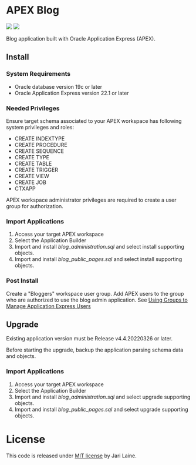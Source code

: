 # APEX Blog
![](https://img.shields.io/badge/Oracle_Database-19c-blue.svg)
![](https://img.shields.io/badge/APEX-22.1-success.svg)


Blog application built with Oracle Application Express (APEX).

## Install

### System Requirements
* Oracle database version 19c or later
* Oracle Application Express version 22.1 or later

### Needed Privileges
Ensure target schema associated to your APEX workspace has following system privileges and roles:
* CREATE INDEXTYPE
* CREATE PROCEDURE
* CREATE SEQUENCE
* CREATE TYPE
* CREATE TABLE
* CREATE TRIGGER
* CREATE VIEW
* CREATE JOB
* CTXAPP

APEX workspace administrator privileges are required to create a user group for authorization.

### Import Applications
1. Access your target APEX workspace
2. Select the Application Builder
3. Import and install *blog_administration.sql* and select install supporting objects.
4. Import and install *blog_public_pages.sql* and select install supporting objects.

### Post Install
Create a "Bloggers" workspace user group. Add APEX users to the group who are authorized to use the blog admin application. See [Using Groups to Manage Application Express Users](https://docs.oracle.com/en/database/oracle/apex/22.1/aeadm/managing-users-in-a-workspace.html#GUID-0FD7B406-8A83-40C0-A3E7-EF19BBDEA5A4)

## Upgrade
Existing application version must be Release v4.4.20220326 or later.

Before starting the upgrade, backup the application parsing schema data and objects.

### Import Applications
1. Access your target APEX workspace
2. Select the Application Builder
3. Import and install *blog_administration.sql* and select upgrade supporting objects.
4. Import and install *blog_public_pages.sql* and select upgrade supporting objects.

# License
This code is released under [MIT license](https://github.com/jariolaine/apex-blog/blob/master/LICENSE) by Jari Laine.
